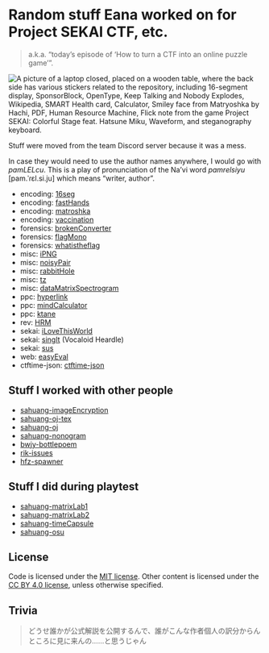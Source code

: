 # Random stuff Eana worked on for Project SEKAI CTF, etc.
> a.k.a. “today’s episode of ‘How to turn a CTF into an online puzzle game’”.

![A picture of a laptop closed, placed on a wooden table, where the back side has various stickers related to the repository, including 16-segment display, SponsorBlock, OpenType, Keep Talking and Nobody Explodes, Wikipedia, SMART Health card, Calculator, Smiley face from Matryoshka by Hachi, PDF, Human Resource Machine, Flick note from the game Project SEKAI: Colorful Stage feat. Hatsune Miku, Waveform, and steganography keyboard.](https://1a23.com/wp-content/uploads/2022/10/ctf-challs-squash.jpg)

Stuff were moved from the team Discord server because it was a mess.

In case they would need to use the author names anywhere, I would go with *pamLELcu*. This is a play of pronunciation of the Na’vi word *pamrelsiyu* [pam.ˈɾɛl.si.ju] which means “writer, author”.

* encoding: [16seg](./encoding-16seg)
* encoding: [fastHands](./encoding-fastHands)
* encoding: [matroshka](./encoding-matroshka)
* encoding: [vaccination](./encoding-vaccination)
* forensics: [brokenConverter](./forensics-brokenConverter)
* forensics: [flagMono](./forensics-flagMono)
* forensics: [whatistheflag](./forensics-whatistheflag)
* misc: [iPNG](./misc-iPNG)
* misc: [noisyPair](./misc-noisyPair)
* misc: [rabbitHole](./misc-rabbitHole)
* misc: [tz](./misc-tz)
* misc: [dataMatrixSpectrogram](./misc-dataMatrixSpectrogram)
* ppc: [hyperlink](./ppc-hyperlink)
* ppc: [mindCalculator](./ppc-mindCalculator)
* ppc: [ktane](./ppc-ktane)
* rev: [HRM](./rev-HRM)
* sekai: [iLoveThisWorld](./sekai-iLoveThisWorld)
* sekai: [singIt](./sekai-singIt) (Vocaloid Heardle)
* sekai: [sus](./sekai-sus)
* web: [easyEval](./web-easyEval)
* ctftime-json: [ctftime-json](./ctftime-json)

## Stuff I worked with other people

* [sahuang-imageEncryption](./sahuang-imageEncryption)
* [sahuang-oj-tex](./sahuang-oj-tex)
* [sahuang-oj](./sahuang-oj)
* [sahuang-nonogram](https://codepen.io/blueset/pen/NWyZzwp)
* [bwjy-bottlepoem](./bwjy-bottlepoem)
* [rik-issues](./rik-issues)
* [hfz-spawner](./hfz-spawner)

## Stuff I did during playtest

* [sahuang-matrixLab1](./sahuang-matrixLab1)
* [sahuang-matrixLab2](./sahuang-matrixLab2)
* [sahuang-timeCapsule](./sahuang-timeCapsule)
* [sahuang-osu](./sahuang-osu)

## License

Code is licensed under the [MIT license](./LICENSE.md). Other content is licensed under the [CC BY 4.0 license](./LICENSE.content.md), unless otherwise specified.

## Trivia

> どうせ誰かが公式解説を公開するんで、誰がこんな作者個人の訳分からんところに見に来んの……と思うじゃん
